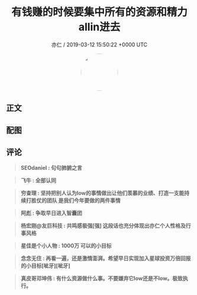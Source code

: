 <h1 align="center">有钱赚的时候要集中所有的资源和精力allin进去</h1>
<p align="center">
    <a>亦仁 / 2019-03-12 15:50:22 &#43;0000 UTC</a>
</p>

<div align="center">
    <img src="https://images.zsxq.com/Fn3NQqCN8nuGF86yZPXSbEsl0mb3?e=1590940799&amp;token=kIxbL07-8jAj8w1n4s9zv64FuZZNEATmlU_Vm6zD:pfbNc8W3hS0oYG_hyXXh_rHMHuc=" width="100" height="100" style="border:1px solid;border-radius:50%; color:#ffffff"/>
</div>

## 正文

<div>

</div>

## 配图
<div class="image" align="center">

</div>

## 评论

<div align="left">
<div>

<blockquote >
<span> <strong>SEOdaniel : 句句肺腑之言 </strong></span>
</blockquote>

<blockquote >
<span> <strong>飞牛 : 全部认同 </strong></span>
</blockquote>

<blockquote >
<span> <strong>穷查理 : 坚持把别人认为low的事情做出让他们羡慕的业绩、打造一支能持续打胜仗的团队  是我们今年要做的两件事情 </strong></span>
</blockquote>

<blockquote >
<span> <strong>阿彪 : 争取早日进入智囊团 </strong></span>
</blockquote>

<blockquote >
<span> <strong>杨宏刚@友巨科技 : 共鸣感极强[强]
这段话也充分体现出亦仁个人性格及行事风格 </strong></span>
</blockquote>

<blockquote >
<span> <strong>星佳是个小人物 : 1000万 可以的小目标 </strong></span>
</blockquote>

<blockquote >
<span> <strong>念念无住 : 再看一遍，还是激情澎湃。希望早日实现加入星球投资万倍回报的小目标[呲牙][呲牙] </strong></span>
</blockquote>

<blockquote >
<span> <strong>真皮哥邓坤伟 : 有什么资源做什么事。不要嫌弃它low还是不low。极致执行。 </strong></span>
</blockquote>

</div>
</div>